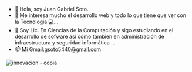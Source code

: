 - 👋 Hola, soy Juan Gabriel Soto.
- 👀 Me interesa mucho el desarrollo web y todo lo que tiene que ver con la Tecnologia :computer:...
- 🌱 Soy Lic. En Ciencias de la Computación y sigo estudiando en el desarrollo de sofware asi como tambien en administración de infraestructura y seguridad informática  ...
- :mailbox: Mi Gmail:gsoto5440@gmail.com

<!---
juan5440/juan5440 is a ✨ special ✨ repository because its `README.md` (this file) appears on your GitHub profile.
You can click the Preview link to take a look at your changes.
--->

![innovacion - copia](https://user-images.githubusercontent.com/70282114/200706664-0681a900-3974-41a7-b6c7-08063d88232d.png)
